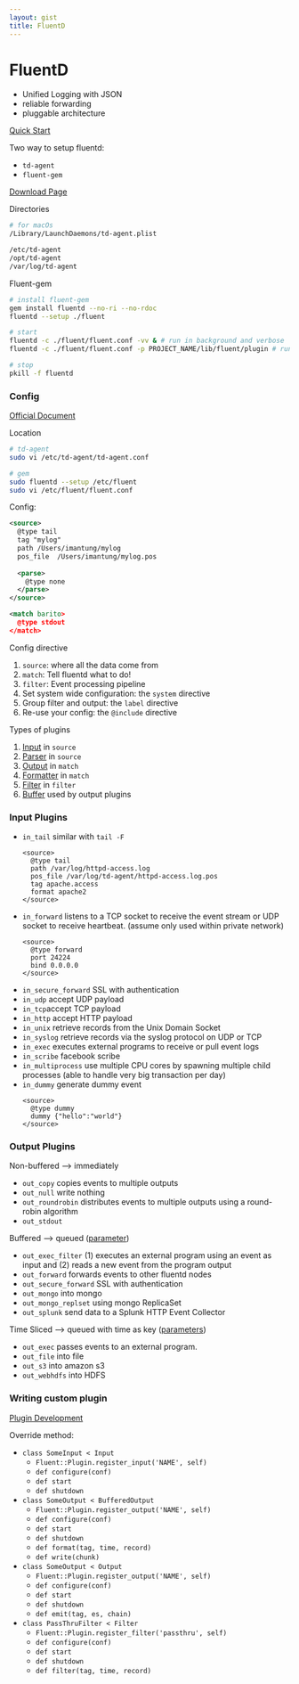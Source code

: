 ```yaml
---
layout: gist
title: FluentD
---
```


# FluentD

- Unified Logging with JSON
- reliable forwarding
- pluggable architecture

[Quick Start](https://docs.fluentd.org/v1.0/articles/quickstart)

Two way to setup fluentd:
- `td-agent`
- `fluent-gem`

[Download Page](https://www.fluentd.org/download)


Directories
```bash
# for macOs
/Library/LaunchDaemons/td-agent.plist

/etc/td-agent
/opt/td-agent
/var/log/td-agent
```

Fluent-gem
```bash
# install fluent-gem
gem install fluentd --no-ri --no-rdoc
fluentd --setup ./fluent

# start
fluentd -c ./fluent/fluent.conf -vv & # run in background and verbose
fluentd -c ./fluent/fluent.conf -p PROJECT_NAME/lib/fluent/plugin # run using PROJECT_NAME plugins

# stop
pkill -f fluentd
```

### Config

[Official Document](https://docs.fluentd.org/v1.0/articles/config-file#(1)-%E2%80%9Csource%E2%80%9D:-where-all-the-data-come-from)

Location 
```bash
# td-agent
sudo vi /etc/td-agent/td-agent.conf

# gem
sudo fluentd --setup /etc/fluent
sudo vi /etc/fluent/fluent.conf
```

Config: 
```xml
<source>
  @type tail
  tag "mylog"
  path /Users/imantung/mylog
  pos_file  /Users/imantung/mylog.pos
  
  <parse>
    @type none
  </parse>
</source>

<match barito>
  @type stdout
</match>
```

Config directive
1. `source`: where all the data come from
2. `match`: Tell fluentd what to do!
3. `filter`: Event processing pipeline
4. Set system wide configuration: the `system` directive
5. Group filter and output: the `label` directive
6. Re-use your config: the `@include` directive

Types of plugins
1. [Input](https://docs.fluentd.org/v0.12/articles/input-plugin-overview) in `source`
2. [Parser](https://docs.fluentd.org/v0.12/articles/parser-plugin-overview) in `source`
3. [Output](https://docs.fluentd.org/v0.12/articles/output-plugin-overview) in `match`
4. [Formatter](https://docs.fluentd.org/v0.12/articles/formatter-plugin-overview) in `match`
5. [Filter](https://docs.fluentd.org/v0.12/articles/filter-plugin-overview) in `filter`
6. [Buffer](https://docs.fluentd.org/v0.12/articles/buffer-plugin-overview) used by output plugins

### Input Plugins

- `in_tail` similar with `tail -F`
  ```
  <source>
    @type tail
    path /var/log/httpd-access.log
    pos_file /var/log/td-agent/httpd-access.log.pos
    tag apache.access
    format apache2
  </source>
  ```
- `in_forward`  listens to a TCP socket to receive the event stream or UDP socket to receive heartbeat. (assume only used within private network)
  ```
  <source>
    @type forward
    port 24224
    bind 0.0.0.0
  </source>
  ```
- `in_secure_forward` SSL with authentication
- `in_udp` accept UDP payload
- `in_tcp`accept TCP payload
- `in_http` accept HTTP payload
- `in_unix` retrieve records from the Unix Domain Socket
- `in_syslog` retrieve records via the syslog protocol on UDP or TCP
- `in_exec` executes external programs to receive or pull event logs
- `in_scribe` facebook scribe
- `in_multiprocess` use multiple CPU cores by spawning multiple child processes (able to handle very big transaction per day)
- `in_dummy` generate dummy event
  ```
  <source>
    @type dummy
    dummy {"hello":"world"}
  </source>
  ```
  
### Output Plugins

Non-buffered --> immediately
- `out_copy` copies events to multiple outputs
- `out_null` write nothing
- `out_roundrobin` distributes events to multiple outputs using a round-robin algorithm
- `out_stdout`

Buffered --> queued ([parameter](https://docs.fluentd.org/v0.12/articles/output-plugin-overview#buffered-output-parameters))
- `out_exec_filter` (1) executes an external program using an event as input and (2) reads a new event from the program output
- `out_forward` forwards events to other fluentd nodes
- `out_secure_forward` SSL with authentication
- `out_mongo` into mongo
- `out_mongo_replset` using mongo ReplicaSet
- `out_splunk` send data to a Splunk HTTP Event Collector 

Time Sliced --> queued with time as key ([parameters](https://docs.fluentd.org/v0.12/articles/output-plugin-overview#time-sliced-output-parameters))
- `out_exec` passes events to an external program.
- `out_file` into file
- `out_s3` into amazon s3
- `out_webhdfs` into HDFS


### Writing custom plugin

[Plugin Development](https://docs.fluentd.org/v0.12/articles/plugin-development)

Override method:
- `class SomeInput < Input`
    - `Fluent::Plugin.register_input('NAME', self)`
    - `def configure(conf)`
    - `def start`
    - `def shutdown`
- `class SomeOutput < BufferedOutput`
    - `Fluent::Plugin.register_output('NAME', self)`
    - `def configure(conf)`
    - `def start`
    - `def shutdown`
    - `def format(tag, time, record)`
    - `def write(chunk)`
- `class SomeOutput < Output`
    - `Fluent::Plugin.register_output('NAME', self)`
    - `def configure(conf)`
    - `def start`
    - `def shutdown`
    - `def emit(tag, es, chain)`
- `class PassThruFilter < Filter`
    - `Fluent::Plugin.register_filter('passthru', self)`
    - `def configure(conf)`
    - `def start`
    - `def shutdown`
    - `def filter(tag, time, record)`
